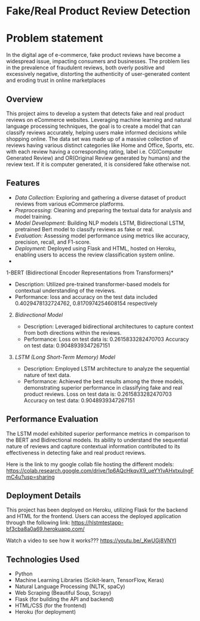 # Fake/Real Product Review Detection

# Problem statement
In the digital age of e-commerce, fake product reviews have become a widespread issue, impacting consumers and businesses. The problem lies in the prevalence of fraudulent reviews, both overly positive and excessively negative, distorting the authenticity of user-generated content and eroding trust in online marketplaces

## Overview

This project aims to develop a system that detects fake and real product reviews on eCommerce websites. Leveraging machine learning and natural language processing techniques, the goal is to create a model that can classify reviews accurately, helping users make informed decisions while shopping online.
The data set was made up of a massive collection of reviews having various distinct categories like Home and Office, Sports, etc. with each review having a corresponding rating, label i.e. CG(Computer Generated Review) and OR(Original Review generated by humans) and the review text.
If it is computer generated, it is considered fake otherwise not.
## Features

- *Data Collection:* Exploring and gathering a diverse dataset of product reviews from various eCommerce platforms.
- *Preprocessing:* Cleaning and preparing the textual data for analysis and model training.
- *Model Development:* Building NLP models LSTM, Bidirectional LSTM, pretrained Bert model to classify reviews as fake or real.
- *Evaluation:* Assessing model performance using metrics like accuracy, precision, recall, and F1-score.
- *Deployment:* Deployed using Flask and HTML, hosted on Heroku, enabling users to access the review classification system online.
- 
1-BERT (Bidirectional Encoder Representations from Transformers)*
   - Description: Utilized pre-trained transformer-based models for contextual understanding of the reviews.
   - Performance: loss and accuracy on the test data included 0.4029478132724762, 0.8170974254608154 respectively
     
2. *Bidirectional Model*
   - Description: Leveraged bidirectional architectures to capture context from both directions within the reviews.
   - Performance: Loss on test data is: 0.2615833282470703
                  Accuracy on test data: 0.9048939347267151

3. *LSTM (Long Short-Term Memory) Model*
   - Description: Employed LSTM architecture to analyze the sequential nature of text data.
   - Performance: Achieved the best results among the three models, demonstrating superior performance in classifying fake and real product reviews.
     Loss on test data is: 0.2615833282470703
     Accuracy on test data: 0.9048939347267151
  

## Performance Evaluation

The LSTM model exhibited superior performance metrics in comparison to the BERT and Bidirectional models. Its ability to understand the sequential nature of reviews and capture contextual information contributed to its effectiveness in detecting fake and real product reviews.

Here is the link to my google collab file hosting the different models: https://colab.research.google.com/drive/1p6AQcHkqvX9_ueYYIvAHxtxulngFmC4u?usp=sharing 

## Deployment Details

This project has been deployed on Heroku, utilizing Flask for the backend and HTML for the frontend. Users can access the deployed application through the following link: https://hlstmtestapp-bf3cba8a0a69.herokuapp.com/

Watch a video to see how it works??? https://youtu.be/_KwUGj8VNYI

## Technologies Used

- Python
- Machine Learning Libraries (Scikit-learn, TensorFlow, Keras)
- Natural Language Processing (NLTK, spaCy)
- Web Scraping (Beautiful Soup, Scrapy)
- Flask (for building the API and backend)
- HTML/CSS (for the frontend)
- Heroku (for deployment)

